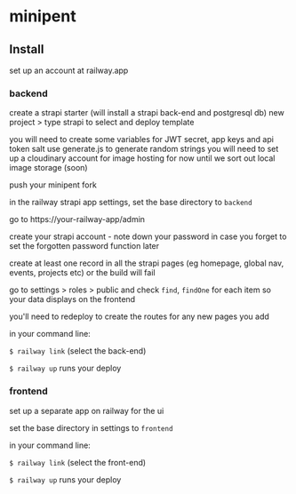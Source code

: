 # minipent


## Install

set up an account at railway.app



### backend

create a strapi starter (will install a strapi back-end and postgresql db)
new project > type strapi to select and deploy template

you will need to create some variables
for JWT secret, app keys and api token salt use generate.js to generate random strings
you will need to set up a cloudinary account for image hosting for now until we sort out local image storage (soon)





push your minipent fork

in the railway strapi app settings, set the base directory to `backend` 


go to https://your-railway-app/admin

create your strapi account - note down your password in case you forget to set the forgotten password function later

create at least one record in all the strapi pages (eg homepage, global nav, events, projects etc) or the build will fail

go to settings > roles > public and check `find`, `findOne` for each item so your data displays on the frontend

you'll need to redeploy to create the routes for any new pages you add

in your command line:

`$ railway link` (select the back-end)

`$ railway up` runs your deploy



### frontend

set up a separate app on railway for the ui

set the base directory in settings to `frontend`

in your command line:

`$ railway link` (select the front-end)

`$ railway up` runs your deploy

